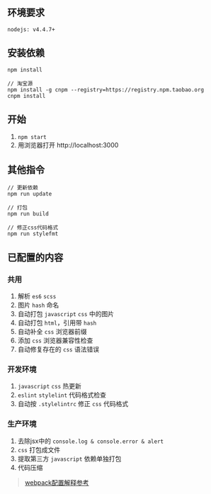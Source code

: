 ## 环境要求
```  
nodejs: v4.4.7+
```

## 安装依赖

```    
npm install
```
```
// 淘宝源
npm install -g cnpm --registry=https://registry.npm.taobao.org
cnpm install
```

## 开始
1. `npm start`
2. 用浏览器打开 http://localhost:3000

## 其他指令
```
// 更新依赖
npm run update

// 打包
npm run build 

// 修正css代码格式
npm run stylefmt
```

## 已配置的内容
### 共用
1. 解析 `es6` `scss`
2. 图片 `hash` 命名
3. 自动打包 `javascript` `css` 中的图片
4. 自动打包 `html`，引用带 `hash`
5. 自动补全 `css` 浏览器前缀
6. 添加 `css` 浏览器兼容性检查
7. 自动修复存在的 `css` 语法错误

### 开发环境
1. `javascript` `css` 热更新
2. `eslint` `stylelint` 代码格式检查
3. 自动按 `.stylelintrc` 修正 `css` 代码格式
 
### 生产环境
1. 去除jsx中的 `console.log & console.error & alert`
2. `css` 打包成文件
3. 提取第三方 `javascript` 依赖单独打包 
4. 代码压缩

> [webpack配置解释参考](https://github.com/liu-dongyu/frontend-notes/issues/16)
